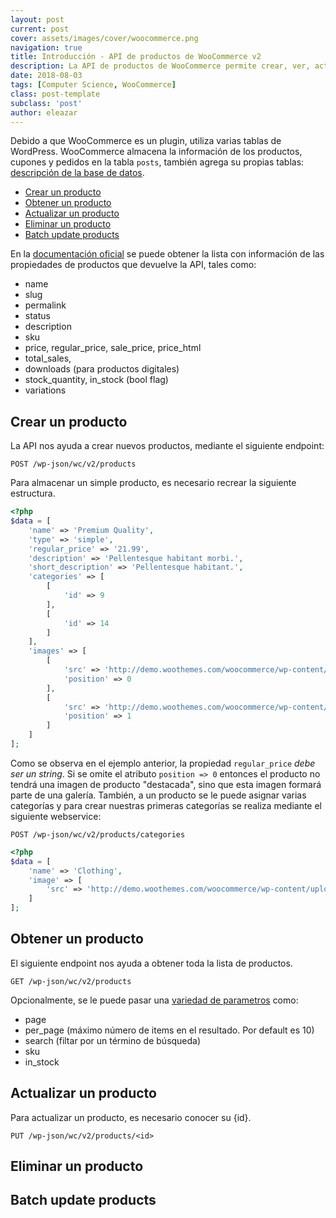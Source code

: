 ```yaml
---
layout: post
current: post
cover: assets/images/cover/woocommerce.png
navigation: true
title: Introducción - API de productos de WooCommerce v2
description: La API de productos de WooCommerce permite crear, ver, actualizar y eliminar productos individuales o por lotes, en este artículo se realizará un CRUD sencillo.
date: 2018-08-03
tags: [Computer Science, WooCommerce]
class: post-template
subclass: 'post'
author: eleazar
---
```


Debido a que WooCommerce es un plugin, utiliza varias tablas de WordPress. WooCommerce almacena la información de los productos, cupones y pedidos en la tabla `posts`, también agrega su propias tablas: [descripción de la base de datos](https://github.com/woocommerce/woocommerce/wiki/Database-Description).

- [Crear un producto](#crear-un-producto)
- [Obtener un producto](#obtener-un-producto)
- [Actualizar un producto](#actualizar-un-producto)
- [Eliminar un producto](#eliminar-un-producto)
- [Batch update products](#batch-update-products)

En la [documentación oficial](http://woocommerce.github.io/woocommerce-rest-api-docs/#products) se puede obtener la lista con información de las propiedades de productos que devuelve la API, tales como:

- name
- slug
- permalink
- status
- description
- sku
- price, regular_price, sale_price, price_html
- total_sales,
- downloads (para productos digitales)
- stock_quantity, in_stock (bool flag)
- variations

## Crear un producto

La API nos ayuda a crear nuevos productos, mediante el siguiente endpoint:

`POST /wp-json/wc/v2/products`

Para almacenar un simple producto, es necesario recrear la siguiente estructura.

```php
<?php
$data = [
    'name' => 'Premium Quality',
    'type' => 'simple',
    'regular_price' => '21.99',
    'description' => 'Pellentesque habitant morbi.',
    'short_description' => 'Pellentesque habitant.',
    'categories' => [
        [
            'id' => 9
        ],
        [
            'id' => 14
        ]
    ],
    'images' => [
        [
            'src' => 'http://demo.woothemes.com/woocommerce/wp-content/uploads/sites/56/2013/06/T_2_front.jpg',
            'position' => 0
        ],
        [
            'src' => 'http://demo.woothemes.com/woocommerce/wp-content/uploads/sites/56/2013/06/T_2_back.jpg',
            'position' => 1
        ]
    ]
];
```

Como se observa en el ejemplo anterior, la propiedad `regular_price` _debe ser un string_. Si se omite el atributo `position => 0` entonces el producto no tendrá una imagen de producto "destacada", sino que esta imagen formará parte de una galería. También, a un producto se le puede asignar varias categorías y para crear nuestras primeras categorías se realiza mediante el siguiente webservice:

`POST /wp-json/wc/v2/products/categories`

```php
<?php
$data = [
    'name' => 'Clothing',
    'image' => [
        'src' => 'http://demo.woothemes.com/woocommerce/wp-content/uploads/sites/56/2013/06/T_2_front.jpg',
    ]
];
```

## Obtener un producto

El siguiente endpoint nos ayuda a obtener toda la lista de productos.

`GET /wp-json/wc/v2/products`

Opcionalmente, se le puede pasar una [variedad de parametros](http://woocommerce.github.io/woocommerce-rest-api-docs/?php#list-all-products) como:

- page
- per_page (máximo número de items en el resultado. Por default es 10)
- search (filtar por un término de búsqueda)
- sku
- in_stock

## Actualizar un producto

Para actualizar un producto, es necesario conocer su {id}.

`PUT /wp-json/wc/v2/products/<id>`


## Eliminar un producto


## Batch update products

